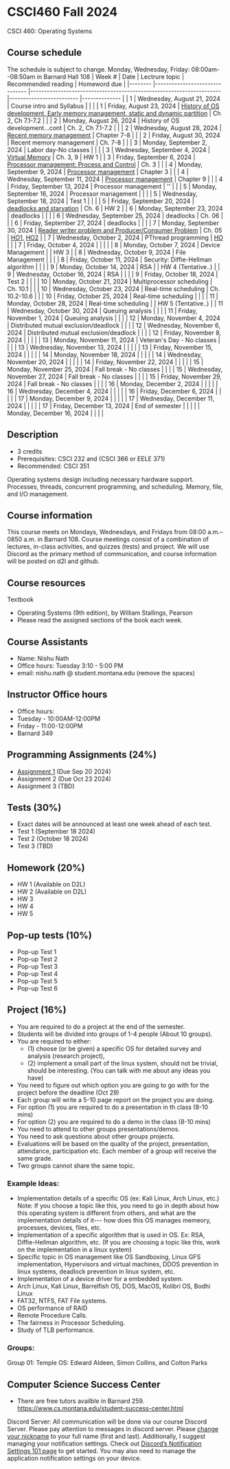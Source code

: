 # CSCI460 Fall 2024
CSCI 460: Operating Systems

## Course schedule
The schedule is subject to change.
Monday, Wednesday, Friday: 08:00am--08:50am in Barnard Hall 108
| Week # 	| Date                          	| Lectrure topic                                                      	| Recommended reading     	| Homeword due 	|
|--------	|-------------------------------	|---------------------------------------------------------------------	|-------------------------	|--------------	|
| 1      	| Wednesday, August 21, 2024    	| Course intro and Syllabus                                           	|                         	|              	|
| 1      	| Friday, August 23, 2024       	| [History of OS development, Early memory management, static and dynamic partition](https://github.com/adiesha/CSCI460Fall2024/blob/master/Notes/Lecture02/CSCI_460_lecture_02.pdf)  | Ch 2, Ch 7.1-7.2 	|              	|
| 2      	| Monday, August 26, 2024       	| History of OS development...cont                                     	| Ch. 2, Ch 7.1-7.2        	|              	|
| 2      	| Wednesday, August 28, 2024    	| [Recent memory management](https://github.com/adiesha/CSCI460Fall2024/blob/master/Notes/Lecture04/Lect_04_notes.pdf)                                            	| Chapter 7-8              	|              	|
| 2      	| Friday, August 30, 2024       	| Recent memory management                                             	| Ch. 7-8                  	|              	|
| 3      	| Monday, September 2, 2024     	| Labor day-No classes                                                	|                         	|             	|
| 3      	| Wednesday, September 4, 2024  	| [Virtual Memory](https://github.com/adiesha/CSCI460Fall2024/blob/master/Notes/Lecture06/Virtuall_Memory_Notes.pdf)                                                 	| Ch. 3, 9                 	|   HW 1       	|
| 3      	| Friday, September 6, 2024     	| [Processor management: Process and Control](https://github.com/adiesha/CSCI460Fall2024/blob/master/Notes/Lecture07/Process_and_control.pdf)                                                 	| Ch. 3                   	|              	|
| 4      	| Monday, September 9, 2024     	| [Processor management](https://github.com/adiesha/CSCI460Fall2024/blob/master/Notes/Lecture09/process_scheduling_and_control_structures.pdf)                                                	| Chapter 3                      	|              	|
| 4      	| Wednesday, September 11, 2024 	| [Processor management](https://github.com/adiesha/CSCI460Fall2024/blob/master/Notes/Lecture10/Uniprocessor%20scheduling.pdf)                                                	| Chapter 9                      	|              	|
| 4      	| Friday, September 13, 2024    	| Processor management                                                	| ''                      	|              	|
| 5      	| Monday, September 16, 2024    	| Processor management                                                 	|                           |             	|
| 5      	| Wednesday, September 18, 2024 	| Test 1                                                               	|                           |              	|
| 5      	| Friday, September 20, 2024    	| [deadlocks and starvation](https://github.com/adiesha/CSCI460Fall2024/blob/master/Notes/Lecture14/deadlocks.pdf)                                                            	| Ch. 6                    	|   HW 2       	|
| 6      	| Monday, September 23, 2024    	| deadlocks                                             	               |                         	|              	|
| 6      	| Wednesday, September 25, 2024 	| deadlocks                                                       	    | Ch. 06                   	|             	|
| 6      	| Friday, September 27, 2024    	| deadlocks                                                      	      |                         	|              	|
| 7      	| Monday, September 30, 2024    	| [Reader writer problem and Producer/Consumer Problem](https://github.com/adiesha/CSCI460Fall2024/blob/master/Notes/lecture17/theoritical_problems_in_concurrency.pdf)                   | Ch. 05                   	| [HO1](https://github.com/adiesha/CSCI460Fall2024/blob/master/handouts/producer_consumer_problem_solutions.pdf), [HO2](https://github.com/adiesha/CSCI460Fall2024/blob/master/handouts/reader_writer.pdf)             	|
| 7      	| Wednesday, October 2, 2024    	| PThread programming                                                   |  [HO](https://github.com/adiesha/CSCI460Fall2024/blob/master/handouts/pthreads.pdf)                       	|              	|
| 7      	| Friday, October 4, 2024       	|                                                                  	    |                         	|              	|
| 8      	| Monday, October 7, 2024       	| Device Management                                                     |                         	|   HW 3       	|
| 8      	| Wednesday, October 9, 2024    	| File Management                                                  	    |                         	|              	|
| 8      	| Friday, October 11, 2024      	| Security: Diffie-Hellman algorithm                                   	|                         	|              	|
| 9      	| Monday, October 14, 2024      	| RSA                                                                  	|                         	| HW 4  (Tentative..)      	|
| 9      	| Wednesday, October 16, 2024   	| RSA                                                                  	|                         	|              	|
| 9      	| Friday, October 18, 2024      	| Test 2                                                                |                  	        |              	|
| 10     	| Monday, October 21, 2024      	| Multiprocessor scheduling                                             |  Ch. 10.1           	     |              	|
| 10     	| Wednesday, October 23, 2024   	| Real-time scheduling                                                  |  Ch. 10.2-10.6        |              	|
| 10     	| Friday, October 25, 2024      	| Real-time scheduling                                                  |                         	|              	|
| 11     	| Monday, October 28, 2024      	| Real-time scheduling                                                  |                         	| HW 5 (Tentative..)             	|
| 11     	| Wednesday, October 30, 2024   	| Queuing analysis                                                      |                         	|              	|
| 11     	| Friday, November 1, 2024      	| Queuing analysis                                                      |                         	|              	|
| 12     	| Monday, November 4, 2024      	| Distributed mutual exclusion/deadlock                                 |                         	|              	|
| 12     	| Wednesday, November 6, 2024   	| Distributed mutual exclusion/deadlock                                 |                         	|              	|
| 12     	| Friday, November 8, 2024      	|                                                                       |                         	|              	|
| 13     	| Monday, November 11, 2024     	| Veteran's Day - No classes                                            |                         	|              	|
| 13     	| Wednesday, November 13, 2024  	|                                                                       |                         	|              	|
| 13     	| Friday, November 15, 2024     	|                                                                       |                         	|              	|
| 14     	| Monday, November 18, 2024     	|                                                                       |                         	|              	|
| 14     	| Wednesday, November 20, 2024  	|                                                                       |                         	|              	|
| 14     	| Friday, November 22, 2024     	|                                                                       |                         	|              	|
| 15     	| Monday, November 25, 2024     	| Fall break - No classes                                             	|                         	|              	|
| 15     	| Wednesday, November 27, 2024  	| Fall break - No classes                                             	|                         	|              	|
| 15     	| Friday, November 29, 2024     	| Fall break - No classes                                             	|                         	|              	|
| 16     	| Monday, December 2, 2024      	|                                                                       |                         	|              	|
| 16     	| Wednesday, December 4, 2024   	|                                                                       |                         	|              	|
| 16     	| Friday, December 6, 2024      	|                                                                       |                         	|              	|
| 17     	| Monday, December 9, 2024      	|                                                                       |                         	|              	|
| 17     	| Wednesday, December 11, 2024  	|                                                                       |                         	|              	|
| 17     	| Friday, December 13, 2024     	| End of semester                                                     	|                         	|              	|
|        	| Monday, December 16, 2024     	|                                                                     	|                         	|              	|



## Description
- 3 credits
- Prerequisites: CSCI 232 and (CSCI 366 or EELE 371)
- Recommended: CSCI 351

Operating systems design including necessary hardware support. Processes, threads, concurrent programming, and scheduling. Memory, file, and I/O management.

## Course information
This course meets on Mondays, Wednesdays, and Fridays from 08:00 a.m.–0850 a.m. in Barnard 108. Course meetings consist of a combination of lectures, in-class activities, and quizzes (tests) and project. We will use Discord as the primary method of communication, and course information will be posted on d2l and github.

## Course resources

Textbook
* Operating Systems (9th edition), by William Stallings, Pearson
* Please read the assigned sections of the book each week.

## Course Assistants
- Name: Nishu Nath
- Office hours: Tuesday 3:10 - 5:00 PM
- email: nishu.nath @ student.montana.edu (remove the spaces)


## Instructor Office hours
- Office hours:
- Tuesday - 10:00AM-12:00PM
- Friday - 11:00-12:00PM
- Barnard 349

## Programming Assignments (24%)
-  [Assignment 1](https://github.com/adiesha/CSCI460Fall2024/blob/master/Assignments/Assignement1/Assignemnt%201.pdf) (Due Sep 20 2024)
-  Assignment 2 (Due Oct 23 2024)
-  Assignment 3 (TBD)

## Tests (30%)
- Exact dates will be announced at least one week ahead of each test.
- Test 1 (September 18 2024)
- Test 2 (October 18 2024)
- Test 3 (TBD)

## Homework (20%)
- HW 1 (Available on D2L)
- HW 2 (Available on D2L)
- HW 3
- HW 4
- HW 5

## Pop-up tests (10%)
- Pop-up Test 1
- Pop-up Test 2
- Pop-up Test 3
- Pop-up Test 4
- Pop-up Test 5
- Pop-up Test 6

## Project (16%)
- You are required to do a project at the end of the semester.
- Students will be divided into groups of 1-4 people (About 10 groups).
- You are required to either:
  - (1) choose (or be given) a specific OS for detailed survey and analysis (research project),
  - (2) implement a small part of the linux system, should not be trivial, should be interesting. (You can talk with me about any ideas you have)
- You need to figure out which option you are going to go with for the project before the deadline (Oct 29)
- Each group will write a 5-10 page report on the project you are doing.
- For option (1) you are required to do a presentation in th class (8-10 mins)
- For option (2) you are required to do a demo in the class (8-10 mins)
- You need to attend to other groups presentations/demos.
- You need to ask questions about other groups projects.
- Evaluations will be based on the quality of the project, presentation, attendance, participation etc. Each member of a group will receive the same grade.
- Two groups cannot share the same topic.

### Example Ideas:
- Implementation details of a specific OS (ex: Kali Linux, Arch Linux, etc.) Note: If you choose a topic like this, you need to go in depth about how this operating system is different from others, and what are the implementation details of it--- how does this OS manages memeory, processes, devices, files, etc.
- Implementation of a specific algorithm that is used in OS. Ex: RSA, Diffie-Hellman algorithm, etc. (If you are choosing a topic like this, work on the implementation in a linux system)
- Specific topic in OS management like OS Sandboxing, Linux GFS implementation, Hypervisors and virtual machines, DDOS prevention in linux systems, deadlock prevention in linux system, etc.
- Implementation of a device driver for a embedded system.
- Arch Linux, Kali Linux, Barrelfish OS, DOS, MacOS, Kolibri OS, Bodhi Linux
- FAT32, NTFS, FAT File systems.
- OS performance of RAID
- Remote Procedure Calls.
- The fairness in Processor Scheduling.
- Study of TLB performance.

### Groups:
Group 01: Temple OS: Edward Aldeen, Simon Collins, and Colton Parks

## Computer Science Success Center
- There are free tutors availble in Barnard 259. https://www.cs.montana.edu/student-success-center.html

Discord Server: All communication will be done via our course Discord Server. Please pay attention to messages in discord server. Please [change your nickname](https://support.discord.com/hc/en-us/articles/219070107-Server-Nicknames#:~:text=If%20you're%20on%20the,new%20nickname%20of%20your%20choice!) to your full name (first and last). Additionally, I suggest managing your notification settings. Check out [Discord’s Notification Settings 101 page](https://support.discord.com/hc/en-us/articles/215253258-Notifications-Settings-101) to get started. You may also need to manage the application notification settings on your device.
